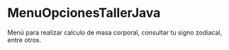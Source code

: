 # MenuOpcionesTallerJava
Menú para realizar calculo de masa corporal, consultar tu signo zodiacal, entre otros.
